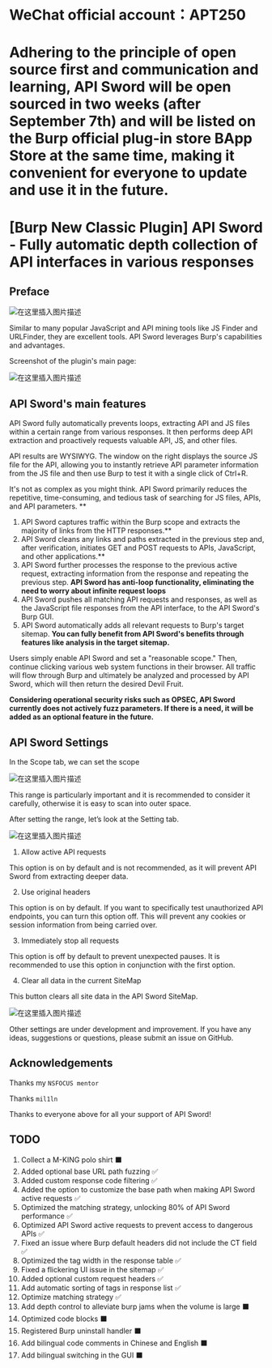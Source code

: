 # WeChat official account：APT250

# Adhering to the principle of open source first and communication and learning, API Sword will be open sourced in two weeks (after September 7th) and will be listed on the Burp official plug-in store BApp Store at the same time, making it convenient for everyone to update and use it in the future.

# [Burp New Classic Plugin] API Sword - Fully automatic depth collection of API interfaces in various responses

## Preface

![在这里插入图片描述](https://i-blog.csdnimg.cn/direct/388ed286aff845ce8863640b37d4636e.png)

Similar to many popular JavaScript and API mining tools like JS Finder and URLFinder, they are excellent tools. API Sword leverages Burp's capabilities and advantages.

Screenshot of the plugin's main page:

![在这里插入图片描述](https://i-blog.csdnimg.cn/direct/c23a7d7924924224810dc777c0e4e1bc.png)

## API Sword's main features

API Sword fully automatically prevents loops, extracting API and JS files within a certain range from various responses. It then performs deep API extraction and proactively requests valuable API, JS, and other files.

API results are WYSIWYG. The window on the right displays the source JS file for the API, allowing you to instantly retrieve API parameter information from the JS file and then use Burp to test it with a single click of Ctrl+R.

It's not as complex as you might think. API Sword primarily reduces the repetitive, time-consuming, and tedious task of searching for JS files, APIs, and API parameters. **

1. API Sword captures traffic within the Burp scope and extracts the majority of links from the HTTP responses.**
2. API Sword cleans any links and paths extracted in the previous step and, after verification, initiates GET and POST requests to APIs, JavaScript, and other applications.**
3. API Sword further processes the response to the previous active request, extracting information from the response and repeating the previous step. **API Sword has anti-loop functionality, eliminating the need to worry about infinite request loops**
4. API Sword pushes all matching API requests and responses, as well as the JavaScript file responses from the API interface, to the API Sword's Burp GUI.
5. API Sword automatically adds all relevant requests to Burp's target sitemap. **You can fully benefit from API Sword's benefits through features like analysis in the target sitemap.**

Users simply enable API Sword and set a "reasonable scope." Then, continue clicking various web system functions in their browser. All traffic will flow through Burp and ultimately be analyzed and processed by API Sword, which will then return the desired Devil Fruit.

**Considering operational security risks such as OPSEC, API Sword currently does not actively fuzz parameters. If there is a need, it will be added as an optional feature in the future.**

## API Sword Settings

In the Scope tab, we can set the scope

![在这里插入图片描述](https://i-blog.csdnimg.cn/direct/d99fe948bccf4783b1a04ea10fed64be.png)

This range is particularly important and it is recommended to consider it carefully, otherwise it is easy to scan into outer space.

After setting the range, let’s look at the Setting tab.

![在这里插入图片描述](https://i-blog.csdnimg.cn/direct/bad9daf34c75401d886b0a4101b02534.png)

1. Allow active API requests

This option is on by default and is not recommended, as it will prevent API Sword from extracting deeper data.

2. Use original headers

This option is on by default. If you want to specifically test unauthorized API endpoints, you can turn this option off. This will prevent any cookies or session information from being carried over.

3. Immediately stop all requests

This option is off by default to prevent unexpected pauses. It is recommended to use this option in conjunction with the first option.

4. Clear all data in the current SiteMap

This button clears all site data in the API Sword SiteMap.

![在这里插入图片描述](https://i-blog.csdnimg.cn/direct/d7e8eca0e2994a65b9bae2abb8554e69.png)

Other settings are under development and improvement. If you have any ideas, suggestions or questions, please submit an issue on GitHub.

## Acknowledgements

Thanks my `NSFOCUS mentor`

Thanks `mil1ln`

Thanks to everyone above for all your support of API Sword!

## TODO

1. Collect a M-KING polo shirt ⬛️
2. Added optional base URL path fuzzing ✅
3. Added custom response code filtering ✅
4. Added the option to customize the base path when making API Sword active requests ✅
5. Optimized the matching strategy, unlocking 80% of API Sword performance ✅
6. Optimized API Sword active requests to prevent access to dangerous APIs ✅
7. Fixed an issue where Burp default headers did not include the CT field ✅
8. Optimized the tag width in the response table ✅
9. Fixed a flickering UI issue in the sitemap ✅
10. Added optional custom request headers ✅
11. Add automatic sorting of tags in response list ✅
12. Optimize matching strategy ✅
13. Add depth control to alleviate burp jams when the volume is large ⬛️
14. Optimized code blocks ⬛️
15. Registered Burp uninstall handler ⬛️
16. Add bilingual code comments in Chinese and English ⬛️
17. Add bilingual switching in the GUI ⬛️
